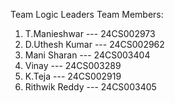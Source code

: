 Team Logic Leaders
Team Members:
  1. T.Manieshwar    --- 24CS002973
  2. D.Uthesh Kumar  --- 24CS002962
  3. Mani Sharan     --- 24CS003404
  4. Vinay           --- 24CS003289
  5. K.Teja          --- 24CS002919
  6. Rithwik Reddy   --- 24CS003405
